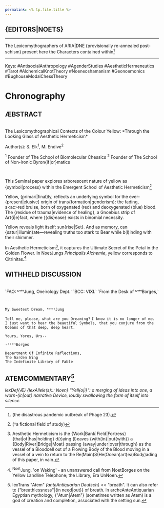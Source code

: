 ```yaml
---
permalink: <% tp.file.title %>
---
```


## {EDITORS|NOETS}
---

The Lexicomythographers of ARIA|DNE {provisionally re-annealed post-schism} present here the Characters contained within[^disaster]

---


Keys: 
#AntisocialAnthropology #AgenderStudies #AestheticHermeneutics  #Tarot #AlchemicalKnotTheory #Noeneoshamanism #Geonoemonics #BughouseModalChessTheory







# Chronography


[^a]: [[Attachment- MIKKÆLANGELOVS_DAVID-painter_of_Minerva_Fighting_Herself.pdf]] - <sup>Noet</sup>Borges, 1994.
[^S]: Transfeminine Founder of Biomolecular Chessics and inventor of Hivehouse Chess, now known to possess Hermetic Memory. Source: [[THE GRIMOIRE OF SELENA ELK]] 
[^M]:The only Cis male of our subsequent cast of self-generating Characters, then known to possess Quantum Prophecy. Inventor of the infamous Fare Well Device[^fwd] Source: [[THE LAB CODEX OF MYO ENDIVE]], 2022.

[^fwd]:a D-(shaped) Vice[^d], which may be attached to any {art{work}|object}
[^d]:Designed to collapse potentiality into Objecthood via mitred observer saturation,[^eff] 
[^eff]:Effectively stripping all things of future[^fut] multiplicity. Its first use[^mm] {in ERA_Æ} is yet to be recorded by the inventor
[^mm]:On a painting once thought to be by Jacques-Louis David, then titled 'Minerva Fighting Mars'[^now]
[^now]:But now known to the Society, thanks to the work of Elk and Endive, to be more accurately named *'Minerva Fighting Herself'*[^her]
[^her]:The final endpoint, a harrowing picture of its origin, depicting Mars succumbing to bulimia, before a date with Minerva (not pictured at all[^a])



## **ÆBSTRACT**
<br>
The Lexicomythographical Contexts of the Colour Yellow: 
*Through the Looking Glass of Aesthetic Hermeticism*

Author(s): S. Elk<sup>1</sup>, M. Endive<sup>2</sup>

<sup>1</sup> Founder of The School of Biomolecular Chessics
<sup>2</sup> Founder of The School of Non-Ironic Byron{if|or}matics

<br>

This Seminal paper explores arborescent nature of yellow as {symbol|process} within the Emergent School of Aesthetic Hermeticism[^†]

Yellow, {primari|final}ly, reflects an underlying symbol for the ever-{present|elusive} origin of trans{formation|genderism}: the fading, s\<ac>red bruise, born of oxygenated (red) and deoxygenated (blue) blood. 
The {residue of trauma|evidence of healing}, a Gnoebius strip of Art{i|e}fact, where {{dis}ease} exists in binomial necessity.

Yellow reveals light itself: sun{rise|Set}. And as memory, can {satur|illumin}ate—revealing truths too stark to Bear while b(l)inding with their shimmer. 

In Aesthetic Hermeticism[^AH], it captures the Ultimate Secret of the Petal in the Golden Flower. In NoetJungs *Principalis Alchemie*, yellow corresponds to Citrinitas.[^Jung]
<br>
## WITHHELD DISCUSSION
<br>
`FAO: ᴺᵒᵉᵗJung, Oneirology Dept.`
`BCC: VIXI.`  
`From the Desk of ᴺᵒᵉᵗBorges,`  

`---`  

`My Sweetest Dream, ᴺᵒᵉᵗJung`


`Tell me, please, what are you Dreaming?`
`I know it is no longer of me. I just want to hear the beautiful Symbols, that you conjure from the Oceans of that deep, deep heart.`


`Yours, Yores, Urs--`  

`-ᴺᵒᵉᵗBorges`  

`Department Of Infinite Reflections,`  
`The Garden Wing`  
`The Indefinite Library of Fable`




## ATEMCOMMENTARY[^ATEM]

*lexDef{Æ} {lexAllele(s)::: Noen} "Yell{o|i}": a merging of ideas into one, a worn-{in|out} narrative Device, loudly swallowing the form of itself into silence.*

[^†]: (†a fictional field of study)


[^AH]: Aesthetic Hermeticism is the {Work|Bank|Field|Fortress} {that|of|has|holding} d(r)ying (l)eaves {with{in}|out{with}} a {Body|River|Bridge|Moat} passing {away|under|over|through} as the vessel of a Bloodcell out of a Flowing Body of the Blood moving in a vessel of a vein to return to the Re(Main(S(He(Ocean)art)ea)Body)ading of this paper, in vain.


[^io]: [[The Symphony of Ten Thousand Things]]
[^u]:  [[Observe. Silence.]]
[^Jung]: <sup>Noet</sup>Jung, 'on Waking' - an unanswered call from NoetBorges on the Yellow Landline Telephone; the Library, Era UnNoen.
[^disaster]: (the disastrous pandemic outbreak of Phage 23). 
[^ATEM]: lexTrans "Atem" *{anteAntiquarian Deutsch}* << "breath". It can also refer to {"breathlessness"|{in need|out}} of breath. In archeAnteAntiquarian Egyptian mythology, {"Atum|Atem"} (sometimes written as Atem) is a god of creation and completion, associated with the setting sun.[^atum]
[^atum]: lexDef (Æ) "Atum" {lexAllele(s)::: Ripture} < I kissed you goodbye, beneath the dying, draping, fallen leaves of Atum[^AtumRipture]

[^AtumRipture]: Fare Well To Lost Friends, Adrian's Glorious Devices of Memory
